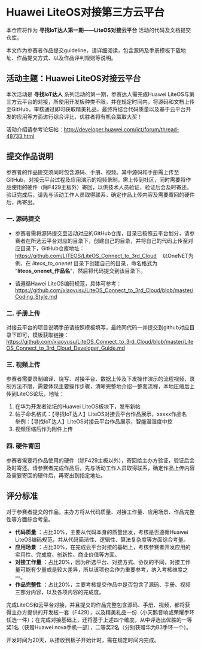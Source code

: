 # Huawei LiteOS对接第三方云平台

本仓库将作为 **寻找IoT达人第一期——LiteOS对接云平台** 活动的代码及文档提交仓库。

本文作为参赛者作品提交guideline，请详细阅读，包含源码及手册模板下载地址、作品提交方式、以及作品评判规则等说明。

## 活动主题：Huawei LiteOS对接云平台

本次活动是 **寻找IoT达人** 系列活动的第一期，参赛达人需完成Huawei LiteOS与第三方云平台的对接，所使用开发板种类不限，并在规定时间内，将源码和文档上传至GitHub，审核通过即可获取精美礼品，最终将结合代码质量以及基于云平台开发的应用等方面进行综合评比，优胜者将有机会赢取大奖！

活动介绍请参考论坛帖：http://developer.huawei.com/ict/forum/thread-48733.html

## 提交作品说明

参赛者的作品提交须同时包含源码、手册、视频。其中源码和手册需上传至GitHub，对接云平台过程及应用演示的视频录制，需上传到社区，同时需要将作品使用的硬件（除F429主板外）寄回，以供技术人员验证，验证后会及时寄还。验证完成后，请先与活动工作人员取得联系，确定作品上传内容及需要寄回的硬件后，再寄出。

### 一. 源码提交

- 参赛者需将源码提交至活动对应的GitHub仓库，目录已按照云平台划分，请参赛者在所选云平台对应的目录下，创建自己的目录，并将自己的代码上传至对应目录下，GitHub仓库地址：https://github.com/LITEOS/LiteOS_Connect_to_3rd_Cloud  
  以OneNET为例，在 *liteos_to_onenet* 目录下创建自己的目录，命名格式为 “**liteos_onenet_作品名**”，然后将代码提交到该目录下。

- 请遵循Hawei LiteOS编码规范，具体可参考：https://github.com/xiaoyusu/LiteOS_Connect_to_3rd_Cloud/blob/master/Coding_Style.md

### 二. 手册上传

对接云平台的项目说明手册请按照模板填写，最终同代码一并提交到github对应目录下即可，模板获取链接：https://github.com/xiaoyusu/LiteOS_Connect_to_3rd_Cloud/blob/master/LiteOS_Connect_to_3rd_Cloud_Developer_Guide.md

### 三. 视频上传

参赛者需要录制编译、烧写、对接平台、数据上传及下发操作演示的流程视频，录制方法不限，需要体现主要操作步骤，清晰完整地介绍一整套流程，本地压缩后上传到LiteOS论坛，地址：
1. 在华为开发者论坛的Huawei LiteOS板块下，发布新帖
2. 帖子命名格式：【寻找IoT达人】LiteOS对接云平台作品展示，xxxxx作品名
   举例：【寻找IoT达人】LiteOS对接云平台作品展示，智能温湿度中控
3. 视频压缩后作为附件上传

### 四. 硬件寄回

参赛者需要将作品使用的硬件（除F429主板以外），寄回给主办方验证，验证后会及时寄还。请参赛者完成作品后，先与活动工作人员取得联系，确定作品上传内容及需要寄回的硬件后，再寄出到指定地址。


## 评分标准

对于参赛者提交的作品，主办方将从代码质量、对接工作量、应用场景、作品完整性等方面综合考量。
- **代码质量** ：占比30%，主要从代码本身的质量出发，考核是否遵循Huawei LiteOS编码规范，并从代码简洁性、逻辑性、算法复杂度等方面综合考量。
- **应用场景** ：占比30%，在完成云平台对接的基础上，考核参赛者开发应用的实用性、完成度、创新性、商业价值等方面。
- **对接工作量** ：占比20%，因为所选平台、对接方式、协议的不同，对接工作量可能有少量或是较大差异，所以该项也会作为重要参考，纳入考核维度之一。
- **作品完整性** ：占比20%，主要考核提交作品中是否包含了源码、手册、视频三部分内容，以及各项内容的完成度。  

完成LiteOS和云平台对接，并且提交的作品完整包含源码、手册、视频，都将获得主办方提供的开发板一套（F429），以及精美礼品一份（小天鹅音响或荣耀手环任选一件）；在完成对接基础上，还将基于上述四个维度，从中评选出优胜的一等奖1名（获赠Huawei nova手机一部），二等奖2名（分别获赠华为B3手环一个）。  

开发时间为20天，从接收到板子开始计时，需在规定时间内完成。
